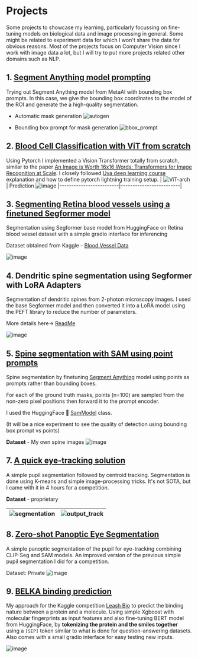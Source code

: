 # Projects
Some projects to showcase my learning, particularly focussing on fine-tuning models on biological data and image processing in general. Some might be related to experiment data for which I won't share the data for obvious reasons. Most of the projects focus on Computer Vision since I work with image data a lot, but I will try to put more projects related other domains such as NLP.

## 1. [Segment Anything model prompting](SAM_prompting) ##
Trying out Segment Anything model from MetaAI with bounding box prompts. In this case, we give the bounding box coordinates to the model of the ROI and generate the a high-quality segmentation.
- Automatic mask generation 
![autogen](https://github.com/Elsword016/Road-to-learning-ML/assets/29883365/7fdb48e5-b7d5-4a84-9b0b-8e01031cb7f7)

- Bounding box prompt for mask generation 
![bbox_prompt](https://github.com/Elsword016/Road-to-learning-ML/assets/29883365/059a8c58-6c21-4467-acb4-d22d667ae712)

## 2. [Blood Cell Classification with ViT from scratch](ViT_from_scratch-BloodCellClassifier)
Using Pytorch I implemented a Vision Transformer totally from scratch, similar to the paper [An Image is Worth 16x16 Words: Transformers for Image Recognition at Scale](https://arxiv.org/abs/2010.11929). I closely followed [Uva deep learning course](https://uvadlc.github.io/) explanation and how to define pytorch lightning training setup.
| ![ViT-arch](https://github.com/Elsword016/DataScience_portfolio/assets/29883365/21bb6c70-a0a0-46b3-b1ab-c6a39e6100eb) | Prediction ![image](https://github.com/Elsword016/DataScience_portfolio/assets/29883365/4e24ebd9-88c6-4e12-9f2c-7ba53c761634) 
|-------------------------|-------------------------|

## 3. [Segmenting Retina blood vessels using a finetuned Segformer model](RetinaVessels_segmentation_SegFormer)
Segmentation using Segformer base model from HuggingFace on Retina blood vessel dataset with a simple gradio interface for inferencing

Dataset obtained from Kaggle - [Blood Vessel Data](https://www.kaggle.com/datasets/abdallahwagih/retina-blood-vessel)


![image](https://github.com/Elsword016/DataScience_portfolio/assets/29883365/92f1efaf-8aaf-444d-a9bd-c2f636db167d)

## 4. Dendritic spine segmentation using Segformer with LoRA Adapters
Segmentation of dendritic spines from 2-photon microscopy images. I used the base Segformer model and then converted it into a LoRA model using the PEFT library to reduce the number of parameters.

More details here-> [ReadMe](Spine_Segmentation/Readme.md)

![image](https://github.com/Elsword016/DataScience_portfolio/assets/29883365/be50ee43-ffe9-45a6-83e6-882935776142)

## 5. [Spine segmentation with SAM using point prompts](Spine_Segmentation)
Spine segmentation by finetuning [Segment Anything](https://ai.meta.com/research/publications/segment-anything/) model using points as prompts rather than bounding boxes. 

For each of the ground truth masks, points (n=100) are sampled from the non-zero pixel positions
then forward it to the prompt encoder. 

I used the HuggingFace 🤗 [SamModel](https://huggingface.co/facebook/sam-vit-base) class.

(It will be a nice experiment to see the quality of detection using bounding box prompt vs points)

**Dataset** - My own spine images
![image](https://github.com/Elsword016/DataScience_portfolio/assets/29883365/5222d82c-7373-4cbc-bf4b-ac6f02a556b4)

## 7. [A quick eye-tracking solution](Eye_tracking)
A simple pupil segmentation followed by centroid tracking. Segmentation is done using K-means and simple image-processing tricks. It's not SOTA, but I came with it in 4 hours for a competition.

**Dataset** - proprietary 


| ![segmentation](https://github.com/Elsword016/DataScience-and-ML-projects/assets/29883365/9aab427b-de83-4995-bebf-237ff2090b55) | ![output_track](https://github.com/Elsword016/DataScience-and-ML-projects/assets/29883365/d204341a-ca4c-4d13-a802-f544180607a6)
|-------------------------|-------------------------|

## 8. [Zero-shot Panoptic Eye Segmentation](Zero_shot_eye_tracking)
A simple panoptic segmentation of the pupil for eye-tracking combining CLIP-Seg and SAM models. An improved version of the previous simple pupil segmentation I did for a competition.

Dataset: Private
![image](https://github.com/Elsword016/DataScience-and-ML-projects/assets/29883365/9d7bcf8a-7631-4e16-bd97-f18285968de8)

## 9. [BELKA binding prediction](BELKA_prediction)

My approach for the Kaggle competition [Leash Bio](https://www.kaggle.com/competitions/leash-BELKA/overview) to predict the binding nature between a protein and a molecule. Using simple Xgboost with molecular fingerprints as input features and also fine-tuning BERT model from HuggingFace, by **tokenizing the protein and the smiles together** using a `[SEP]` token similar to what is done for question-answering datasets. Also comes with a small gradio interface for easy testing new inputs.

![image](https://github.com/Elsword016/DataScience-and-ML-projects/assets/29883365/590f2c09-0ba7-43a8-94ca-2485e7d29c8a)









